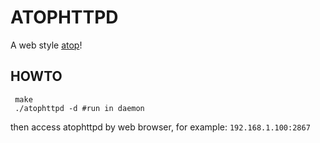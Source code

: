 # ATOPHTTPD
A web style [atop](https://www.atoptool.nl)!

## HOWTO
```
 make
 ./atophttpd -d #run in daemon
```

then access atophttpd by web browser, for example: `192.168.1.100:2867`
